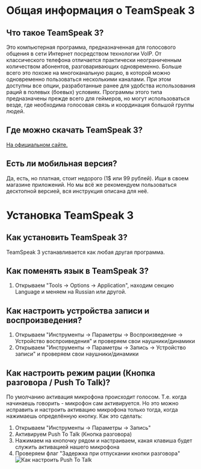 # Общая информация о TeamSpeak 3
## Что такое TeamSpeak 3?
Это компьютерная программа, предназначенная для голосового общения в сети Интернет посредством технологии VoIP. От классического телефона отличается практически неограниченным количеством абонентов, разговаривающих одновременно. Больше всего это похоже на многоканальную рацию, в которой можно одновременно пользоваться несколькими каналами. При этом доступны все опции, разработанные ранее для удобства использования раций в полевых (боевых) условиях. Программы этого типа предназначены прежде всего для геймеров, но могут использоваться везде, где необходима голосовая связь и координация большой группы людей.

## Где можно скачать TeamSpeak 3?
[На официальном сайте.](https://www.teamspeak.com/en/downloads/)

## Есть ли мобильная версия?
Да, есть, но платная, стоит недорого (1$ или 99 рублей). Ищи в своем магазине приложений.
Но мы всё же рекомендуем пользоваться десктопной версией, вся инструкция описана для неё.

# Установка TeamSpeak 3
## Как установить TeamSpeak 3?
TeamSpeak 3 устанавливается как любая другая программа.

## Как поменять язык в TeamSpeak 3?
1. Открываем "Tools → Options → Application", находим секцию Language и меняем на Russian или другой.

## Как настроить устройства записи и воспроизведения?
1. Открываем "Инструменты → Параметры → Воспроизведение → Устройство воспроиведения" и проверяем свои наушники/динамики
2. Открываем "Инструменты → Параметры → Запись → Устройство записи" и проверяем свои наушники/динамики

## Как настроить режим рации (Кнопка разговора / Push To Talk)?
По умолчанию активация микрофона происходит голосом. Т.е. когда начинаешь говорить - микрофон сам активируется. Но это можно исправить и настроить активацию микрофона только тогда, когда нажимаешь определённую кнопку. 
Как это сделать:
1. Открываем "Инструменты → Параметры → Запись"
2. Активируем Push To Talk (Кнопка разговора)
3. Нажимаем на кнопочку рядом и настраиваем, какая клавиша будет служить активацией нашего микрофона
4. Проверяем флаг "Задержка при отпускании кнопки разговора"
![Как настроить Push To Talk](https://raw.githubusercontent.com/karen-arutyunyan/ts3-instruction/658254ffd1c4191c1422c489214602319892ab06/docs/PushToTalk.png)

